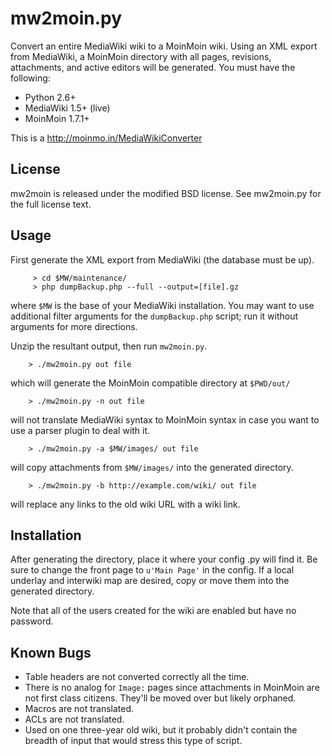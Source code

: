 mw2moin.py
==========

Convert an entire MediaWiki wiki to a MoinMoin wiki.  Using an XML export
from MediaWiki, a MoinMoin directory with all pages, revisions, attachments,
and active editors will be generated.  You must have the following:

 * Python 2.6+
 * MediaWiki 1.5+ (live)
 * MoinMoin 1.7.1+

This is a http://moinmo.in/MediaWikiConverter


License
-------

mw2moin is released under the modified BSD license.  See mw2moin.py
for the full license text.


Usage
-----

First generate the XML export from MediaWiki (the database must be up).

         > cd $MW/maintenance/
         > php dumpBackup.php --full --output=[file].gz

where `$MW` is the base of your MediaWiki installation.  You may want to use
additional filter arguments for the `dumpBackup.php` script; run it without
arguments for more directions.

Unzip the resultant output, then run `mw2moin.py`.

        > ./mw2moin.py out file

which will generate the MoinMoin compatible directory at `$PWD/out/`

        > ./mw2moin.py -n out file

will not translate MediaWiki syntax to MoinMoin syntax in case you want to
use a parser plugin to deal with it.

        > ./mw2moin.py -a $MW/images/ out file

will copy attachments from `$MW/images/` into the generated directory.

        > ./mw2moin.py -b http://example.com/wiki/ out file

will replace any links to the old wiki URL with a wiki link.


Installation
------------

After generating the directory, place it where your config .py will
find it.  Be sure to change the front page to `u'Main Page'` in the
config.  If a local underlay and interwiki map are desired, copy or
move them into the generated directory.

Note that all of the users created for the wiki are enabled but have
no password.

Known Bugs
----------

 * Table headers are not converted correctly all the time.
 * There is no analog for `Image:` pages since attachments in MoinMoin
   are not first class citizens.  They'll be moved over but likely
   orphaned.
 * Macros are not translated.
 * ACLs are not translated.
 * Used on one three-year old wiki, but it probably didn't contain
   the breadth of input that would stress this type of script.
